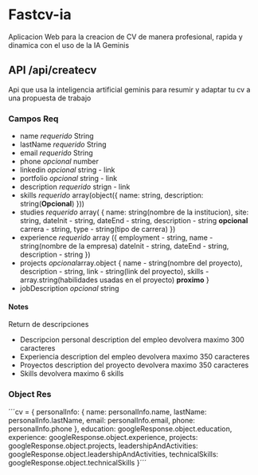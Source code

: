 # Fastcv-ia
 Aplicacion Web para la creacion de CV de manera profesional, rapida y dinamica con el uso de la IA Geminis

## API /api/createcv
Api que usa la inteligencia artificial geminis para resumir y adaptar tu cv a una propuesta de trabajo
### Campos Req
- name *requerido* String
- lastName *requerido* String
- email *requerido* String
- phone *opcional* number
- linkedin *opcional* string - link
- portfolio *opcional* string - link
- description *requerido*  strign - link
- skills *requerido* array(object({ name: string, description: string(**Opcional**) }))
- studies *requerido* array( {
    name: string(nombre de la institucion),
    site: string,
    dateInit - string,
    dateEnd - string,
    description - string **opcional**
    carrera - string, 
    type - string(tipo de carrera)
   })
- experience *requerido* array ({
    employment - string,
    name - string(nombre de la empresa)
    dateInit - string,
    dateEnd - string,
    description - string
   })
- projects *opcional*array.object {
    name - string(nombre del proyecto), 
    description - string,
    link - string(link del proyecto),
    skills - array.string(habilidades usadas en el proyecto) **proximo**
   }
- jobDescription *opcional* string

#### Notes

Return de descripciones

- Descripcion personal description del empleo devolvera maximo 300 caracteres
- Experiencia description del empleo devolvera maximo 350 caracteres
- Proyectos description del proyecto devolvera maximo 350 caracteres
- Skills devolvera maximo 6 skills

### Object Res

´´´cv = {
      personalInfo: {
        name: personalInfo.name,
        lastName: personalInfo.lastName,
        email: personalInfo.email,
        phone: personalInfo.phone
      },
      education: googleResponse.object.education,
      experience: googleResponse.object.experience,
      projects: googleResponse.object.projects,
      leadershipAndActivities: googleResponse.object.leadershipAndActivities,
      technicalSkills: googleResponse.object.technicalSkills
    }´´´